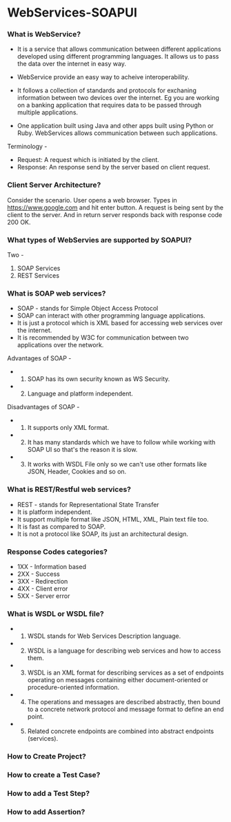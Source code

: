 # WebServices-SOAPUI

### What is WebService?
 - It is a service that allows communication between different applications developed using different programming languages. It allows 
 us 
to pass the data over the internet in easy way. 

- WebService provide an easy way to acheive interoperability. 

- It follows a collection of standards and protocols for exchaning information between two devices over the internet. 
Eg you are working on a banking application that requires data to be passed through multiple applications. 

- One application built using Java and other apps built using Python or Ruby. WebServices allows communication between such 
applications. 

Terminology - 
- Request: A request which is initiated by the client. 
- Response: An response send by the server based on client request. 

### Client Server Architecture? 
Consider the scenario. User opens a web browser. Types in https://www.google.com and hit enter button. A request is being sent by the 
client to the server. And in return server responds back with response code 200 OK. 

### What types of WebServies are supported by SOAPUI? 
Two - 
1) SOAP Services 
2) REST Services

### What is SOAP web services? 
- SOAP - stands for Simple Object Access Protocol
- SOAP can interact with other programming language applications. 
- It is just a protocol which is XML based for accessing web services over the internet. 
- It is recommended by W3C for communication between two applications over the network. 

Advantages of SOAP - 
-   1. SOAP has its own security known as WS Security. 
-   2. Language and platform independent. 
 
 Disadvantages of SOAP - 
-   1. It supports only XML format. 
-   2. It has many standards which we have to follow while working with SOAP UI so that's the reason it is slow. 
-   3. It works with WSDL File only so we can't use other formats like JSON, Header, Cookies and so on. 
  
### What is REST/Restful web services? 
- REST - stands for Representational State Transfer 
- It is platform independent. 
- It support multiple format like JSON, HTML, XML, Plain text file too. 
- It is fast as compared to SOAP. 
- It is not a protocol like SOAP, its just an architectural design. 

### Response Codes categories? 
- 1XX - Information based
- 2XX - Success 
- 3XX - Redirection 
- 4XX - Client error
- 5XX - Server error 

### What is WSDL or WSDL file? 
- 1. WSDL stands for Web Services Description language. 
- 2. WSDL is a language for describing web services and how to access them. 
- 3. WSDL is an XML format for describing services as a set of endpoints operating on messages containing either document-oriented 
or procedure-oriented information. 
- 4. The operations and messages are described abstractly, then bound to a concrete network protocol and message format to 
define an end point. 
- 5. Related concrete endpoints are combined into abstract endpoints (services). 

### How to Create Project? 

### How to create a Test Case? 

### How to add a Test Step? 

### How to add Assertion? 
